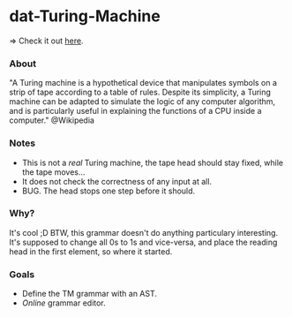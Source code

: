dat-Turing-Machine
==================

=> Check it out [here](https://rawgithub.com/javierhonduco/dat-Turing-Machine/master/index.html).

### About
"A Turing machine is a hypothetical device that manipulates symbols on a strip of tape according to a table of rules. Despite its simplicity, a Turing machine can be adapted to simulate the logic of any computer algorithm, and is particularly useful in explaining the functions of a CPU inside a computer." @Wikipedia

### Notes
* This is not a _real_ Turing machine, the tape head should stay fixed, while the tape moves...
* It does not check the correctness of any input at all.
* BUG. The head stops one step before it should.

### Why?
It's cool ;D BTW, this grammar doesn't do anything particulary interesting. It's supposed to change all 0s to 1s and vice-versa, and place the reading head in the first element, so where it started.

### Goals
* Define the TM grammar with an AST.
* _Online_ grammar editor.

